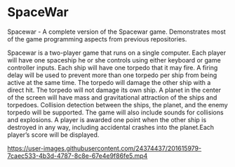 # SpaceWar


Spacewar - A complete version of the Spacewar game. Demonstrates most of the game programming aspects from previous repositories.

Spacewar is a two-player game that runs on a single computer. Each player will have one spaceship he or she controls using either keyboard or game controller inputs. Each ship will have one torpedo that it may fire. A firing delay will be used to prevent more than one torpedo per ship from being active at the same time. The torpedo will damage the other ship with a direct hit. The torpedo will not damage its own ship. A planet in the center of the screen will have mass and gravitational attraction of the ships and torpedoes. Collision detection between the ships, the planet, and the enemy torpedo will be supported. The game will also include sounds for collisions and explosions. A player is awarded one point when the other ship is destroyed in any way, including accidental crashes into the planet.Each player’s score will be displayed.



https://user-images.githubusercontent.com/24374437/201615979-7caec533-4b3d-4787-8c8e-67e4e9f86fe5.mp4

